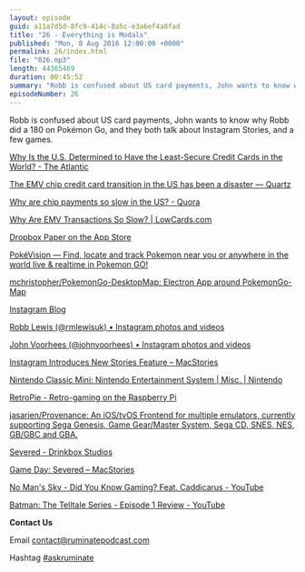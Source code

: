 ```yaml
---
layout: episode
guid: a11a7d5d-8fc9-414c-8a5c-e3a6ef4a8fad
title: "26 - Everything is Modals"
published: "Mon, 8 Aug 2016 12:00:00 +0000"
permalink: 26/index.html
file: "026.mp3"
length: 44365469
duration: 00:45:52
summary: "Robb is confused about US card payments, John wants to know why Robb did a 180 on Pokémon Go, and they both talk about Instagram Stories, and a few games."
episodeNumber: 26
---
```


Robb is confused about US card payments, John wants to know why Robb did a 180 on Pokémon Go, and they both talk about Instagram Stories, and a few games.

[Why Is the U.S. Determined to Have the Least-Secure Credit Cards in the World? - The Atlantic](http://www.theatlantic.com/business/archive/2016/03/us-determined-to-have-the-least-secure-credit-cards-in-the-world/473199/)

[The EMV chip credit card transition in the US has been a disaster — Quartz](http://qz.com/717876/the-chip-card-transition-in-the-us-has-been-a-disaster/)

[Why are chip payments so slow in the US? - Quora](https://www.quora.com/Why-are-chip-payments-so-slow-in-the-US)

[Why Are EMV Transactions So Slow? | LowCards.com](http://www.lowcards.com/emv-transactions-slow-37884)

[Dropbox Paper on the App Store](https://itunes.apple.com/gb/app/dropbox-paper/id1126623662?mt=8)

[PokéVision — Find, locate and track Pokemon near you or anywhere in the world live & realtime in Pokemon GO!](https://pokevision.com/)

[mchristopher/PokemonGo-DesktopMap: Electron App around PokemonGo-Map](https://github.com/mchristopher/PokemonGo-DesktopMap)

[Instagram Blog](http://blog.instagram.com/post/148348940287/160802-stories)

[Robb Lewis (@rmlewisuk) • Instagram photos and videos](https://www.instagram.com/rmlewisuk/)

[John Voorhees (@johnvoorhees) • Instagram photos and videos](https://www.instagram.com/johnvoorhees/)

[Instagram Introduces New Stories Feature – MacStories](https://www.macstories.net/news/instagram-introduces-new-stories-feature/)

[Nintendo Classic Mini: Nintendo Entertainment System | Misc. | Nintendo](https://www.nintendo.co.uk/Misc-/Nintendo-Classic-Mini-Nintendo-Entertainment-System/Nintendo-Classic-Mini-Nintendo-Entertainment-System-1124287.html)

[RetroPie - Retro-gaming on the Raspberry Pi](https://retropie.org.uk/)

[jasarien/Provenance: An iOS/tvOS Frontend for multiple emulators, currently supporting Sega Genesis, Game Gear/Master System, Sega CD, SNES, NES, GB/GBC and GBA.](https://github.com/jasarien/Provenance)

[Severed - Drinkbox Studios](http://severedgame.com/)

[Game Day: Severed – MacStories](https://www.macstories.net/reviews/game-day-severed/)

[No Man's Sky - Did You Know Gaming? Feat. Caddicarus - YouTube](https://www.youtube.com/watch?v=w8ebLxj2Tvs)

[Batman: The Telltale Series - Episode 1 Review - YouTube](https://www.youtube.com/watch?v=YXG7jwmBitU)

**Contact Us**

Email [contact@ruminatepodcast.com](mailto:contact@ruminatepodcast.com)

Hashtag [#askruminate](https://twitter.com/search?q=askruminate)
